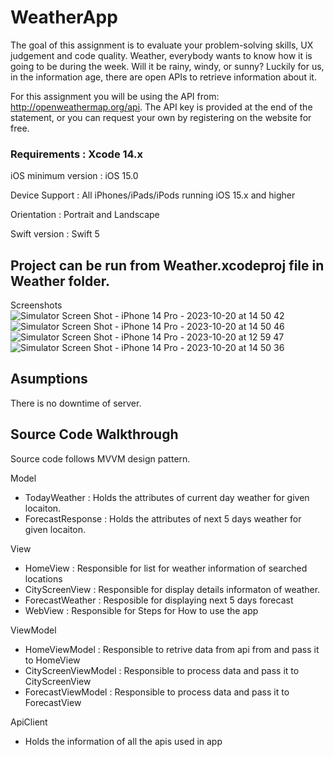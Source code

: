 # WeatherApp

The goal of this assignment is to evaluate your problem-solving skills, UX judgement and code quality.
Weather, everybody wants to know how it is going to be during the week. Will it be rainy, windy, or sunny? Luckily for us, in the information age, there are open APIs to retrieve information about it.


For this assignment you will be using the API from: http://openweathermap.org/api. The API key is provided at the end of the statement, or you can request your own by registering on the website for free.

### Requirements : Xcode 14.x

iOS minimum version : iOS 15.0

Device Support : All iPhones/iPads/iPods running iOS 15.x and higher

Orientation : Portrait and Landscape

Swift version : Swift 5

## Project can be run from Weather.xcodeproj file in Weather folder.


Screenshots
![Simulator Screen Shot - iPhone 14 Pro - 2023-10-20 at 14 50 42](https://github.com/DipakSonara/WeatherApp/assets/6499767/7a7c8472-a784-4fbe-8e90-6b95b76df948)
![Simulator Screen Shot - iPhone 14 Pro - 2023-10-20 at 14 50 46](https://github.com/DipakSonara/WeatherApp/assets/6499767/c4cbc2fc-c0ba-498f-bf7f-846404f0cf3b)
![Simulator Screen Shot - iPhone 14 Pro - 2023-10-20 at 12 59 47](https://github.com/DipakSonara/WeatherApp/assets/6499767/0a124c95-90ab-40e7-97ac-af5faf0bd29f)
![Simulator Screen Shot - iPhone 14 Pro - 2023-10-20 at 14 50 36](https://github.com/DipakSonara/WeatherApp/assets/6499767/6379adde-7756-442f-b439-b2e9366c8204)


## Asumptions

There is no downtime of server.

## Source Code Walkthrough

Source code follows MVVM design pattern.

Model
  - TodayWeather : Holds the attributes of current day weather for given locaiton.
  - ForecastResponse : Holds the attributes of next 5 days weather for given locaiton.

View
  - HomeView : Responsible for list for weather information of searched locations
  - CityScreenView : Responsible for display details informaton of weather.
  - ForecastWeather :  Resposible for displaying next 5 days forecast
  - WebView : Responsible for Steps for How to use the app
 
ViewModel 
  - HomeViewModel : Responsible to retrive data from api from and pass it to HomeView
  - CityScreenViewModel : Responsible to process data and pass it to CityScreenView
  - ForecastViewModel : Responsible to process data and pass it to ForecastView

ApiClient
  - Holds the information of all the apis used in app
    


